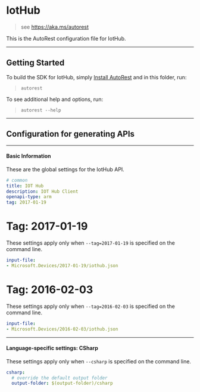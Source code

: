 # IotHub
    
> see https://aka.ms/autorest

This is the AutoRest configuration file for IotHub.



---
## Getting Started 
To build the SDK for IotHub, simply [Install AutoRest](https://aka.ms/autorest/install) and in this folder, run:

> `autorest`

To see additional help and options, run:

> `autorest --help`
---

## Configuration for generating APIs


---
#### Basic Information 
These are the global settings for the IotHub API.

``` yaml
# common 
title: IOT Hub
description: IOT Hub Client
openapi-type: arm
tag: 2017-01-19

```


# Tag: 2017-01-19

These settings apply only when `--tag=2017-01-19` is specified on the command line.

``` yaml $(tag) == '2017-01-19'
input-file:
- Microsoft.Devices/2017-01-19/iothub.json

```
 
# Tag: 2016-02-03

These settings apply only when `--tag=2016-02-03` is specified on the command line.

``` yaml $(tag) == '2016-02-03'
input-file:
- Microsoft.Devices/2016-02-03/iothub.json

```


---
#### Language-specific settings: CSharp

These settings apply only when `--csharp` is specified on the command line.

``` yaml $(csharp)
csharp:
  # override the default output folder
  output-folder: $(output-folder)/csharp
```

